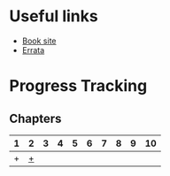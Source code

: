 # Useful links

* [Book site](http://landoflisp.com)
* [Errata](http://landoflisp.com/errata.html)

# Progress Tracking

## Chapters

 1 | 2 | 3 | 4 | 5 | 6 | 7 | 8 | 9 | 10 |
---|---|-|-|-|-|-|-|-|-|
\+ | [+](ch_02) |
